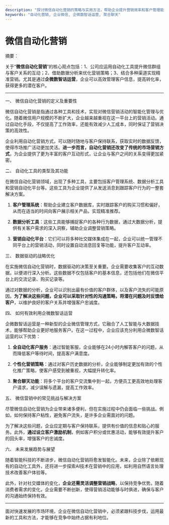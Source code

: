 ```yaml
---
description: "探讨微信自动化营销的策略与实用方法，帮助企业提升营销效率和客户管理能力。"
keywords: "自动化营销, 企业微信, 企微数智话运营, 聚合聊天"
---
```

# 微信自动化营销

摘要：

关于“**微信自动化营销**”的核心观点包括：1、公司应运用自动化工具提升微信群组与客户关系的互动；2、借助数据分析来优化营销策略；3、结合多种渠道实现精准营销。尤其是通过**企微数智话运营**，企业可以高效管理客户信息，提高转化率，获得更多的潜在客户。

---

一、 微信自动化营销的定义及重要性

微信自动化营销是指通过各种工具和技术，实现对微信营销活动的智能化管理与优化。随着微信用户规模的不断扩大，企业越来越重视在这一平台上的营销活动。通过自动化手段，不仅提高了工作效率，还能有效减少人工成本，同时保证了营销决策的高效性。

企业利用自动化营销方式，可以随时随地与客户保持联系，获取实时的数据反馈，使得市场推广活动更加灵活。**进一步而言，自动化营销还改变了传统的市场营销方式**，为企业提供了更为丰富的客户互动形式，让企业与客户之间的关系变得更加紧密。

二、 自动化工具的类型及其功能

在微信自动化营销领域，出现了多种工具，主要包括客户管理系统、数据分析工具和营销自动化平台等。这些工具为企业提供了从发送消息到跟踪客户行为的一整套解决方案。

1. **客户管理系统**：帮助企业建立客户数据库，实时跟踪客户的购买习惯和偏好，从而在适当的时间向客户展示相关产品，实现精准推荐。
  
2. **数据分析工具**：这些工具能够捕捉客户的各种行为数据，通过大数据分析，提供有关客户需求的深入洞察，辅助企业调整营销策略。

3. **营销自动化平台**：它们可以将多种社交媒体集成在一起，企业可以统一管理不同平台上的营销活动，同时设置自动消息回复等功能，提升客户互动率。

三、 数据驱动的战略优化

在实施微信自动化营销时，数据驱动的决策至关重要。企业需要收集客户的互动数据，以便进行深入分析。这些数据不仅包括客户的基本信息，还包括他们在微信平台上的交流记录、购买记录等。

通过对数据的分析，企业可以识别出最有价值的客户群体，以及客户流失的可能原因。**为了解决这些问题，企业可以采取针对性的沟通策略，将潜在问题及时反馈给客户**，以维护良好的客户关系并增强客户忠诚度。

四、 如何有效利用企微数智话运营

企微数智话运营是一种新型的企业微信管理方式，它融合了人工智能与大数据技术，能够帮助企业更好地服务客户。在这一过程中，企业应该充分利用企微数智话运营的以下优势：

1. **全自动化客户服务**：通过智能客服，企业能够在24小时内解答客户的问题，从而降低客户等待时间，提高客户满意度。

2. **个性化营销策略**：通过对客户历史数据的分析，企业能够制定更加有效的个性化推广策略，使客户感受到被重视，大幅提升转化率。

3. **聚合聊天功能**：将多个平台的客户交流集中到一起，方便员工更高效地处理客户请求，减少误解与遗漏，提高工作效率。

五、 微信营销中的常见挑战与解决方案

尽管微信自动化营销为企业带来诸多便利，但在实施过程中仍会面临一些挑战。例如，如何保持客户粘性，避免客户流失，是许多企业需面对的问题。

为了解决这些问题，企业应定期与客户保持联系，提供有价值的信息和贴心的服务。此外，**通过设立客户激励机制**，例如客户积分或优惠活动，能够有效提升客户的回头率，增强客户的忠诚度。

六、 未来发展趋势与展望

随着智能科技的不断进步，微信自动化营销将愈发智能化。未来，企业除了依赖现有的自动化工具外，还将进一步探索AI技术在营销中的应用，如利用自然语言处理技术改善客户体验等。

此外，针对社交媒体的变化，**企业还需灵活调整营销战略**，以保持竞争优势。随着消费者需求的变化，企业需要不断创新，使得营销活动能够与时俱进，确保与客户的沟通始终保持有效。

---

面对快速发展的市场环境，企业在微信自动化营销中，必须紧跟科技步伐，运用最新的工具和方法，才能够在竞争中始终占据有利地位。
